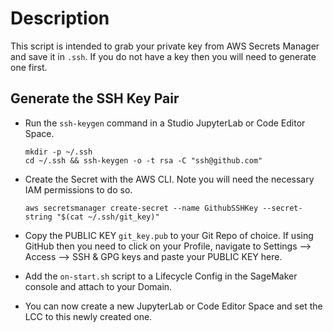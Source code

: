 # Description

This script is intended to grab your private key from AWS Secrets Manager and save it in `.ssh`. If you do not have a key then you will need to generate one first.

## Generate the SSH Key Pair

- Run the `ssh-keygen` command in a Studio JupyterLab or Code Editor Space.
  
  ```shell
  mkdir -p ~/.ssh
  cd ~/.ssh && ssh-keygen -o -t rsa -C "ssh@github.com"
  ```
- Create the Secret with the AWS CLI. Note you will need the necessary IAM permissions to do so.
  
  ```shell
  aws secretsmanager create-secret --name GithubSSHKey --secret-string "$(cat ~/.ssh/git_key)"
  ```
- Copy the PUBLIC KEY `git_key.pub` to your Git Repo of choice. If using GitHub then you need to click on your Profile, navigate to Settings --> Access --> SSH & GPG keys and paste your PUBLIC KEY here.
- Add the `on-start.sh` script to a Lifecycle Config in the SageMaker console and attach to your Domain.
- You can now create a new JupyterLab or Code Editor Space and set the LCC to this newly created one.
